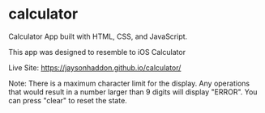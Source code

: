 # calculator

Calculator App built with HTML, CSS, and JavaScript.

This app was designed to resemble to iOS Calculator

Live Site: https://jaysonhaddon.github.io/calculator/

Note: There is a maximum character limit for the display. Any operations that would result in a number larger than 9 digits will display "ERROR". You can press "clear" to reset the state.
